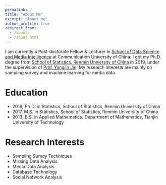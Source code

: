 ```yaml
---
permalink: /
title: "About Me"
excerpt: "About me"
author_profile: true
redirect_from: 
  - /about/
  - /about.html
---
```



I am currently a Post-doctorate Fellow & Lecturer in [School of Data Science and Media Intelligence](http://dsmi.cuc.edu.cn/main.htm) at Communication University of China. I got my Ph.D. degree from [School of Statistics, Renmin University of China](http://stat.ruc.edu.cn/) in 2019, under the supervision of [Prof. Yongjin Jin](http://stat.ruc.edu.cn/teacher_more.php?id=119&cid=25). My research interests are mainly on sampling survey and machine learning for media data. 


# Education

- 2019, Ph.D. in Statistics, School of Statistics, Renmin University of China
- 2017, M.S. in Statistics, School of Statistics, Renmin University of China
- 2013, B.S. in Applied Mathematics, Department of Mathematics, Tianjin University of Technology

# Research Interests

- Sampling Survey Techniques
- Missing Data Analysis
- Media Data Analysis
- Database Technology
- Social Network Analysis
